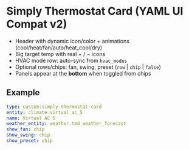 # Simply Thermostat Card (YAML UI Compat v2)

- Header with dynamic icon/color + animations (cool/heat/fan/auto/heat_cool/dry)
- Big target temp with real + / − icons
- HVAC mode row: auto-sync from `hvac_modes`
- Optional rows/chips: fan, swing, preset (`row` | `chip` | `false`)
- Panels appear at the **bottom** when toggled from chips

## Example
```yaml
type: custom:simply-thermostat-card
entity: climate.virtual_ac_5
name: Virtual AC 5
weather_entity: weather.tmd_weather_forecast
show_fan: chip
show_swing: chip
show_preset: chip
```
